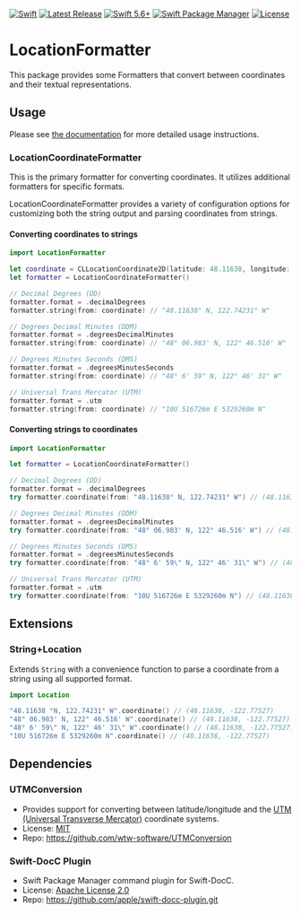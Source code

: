 [![Swift](https://github.com/salishseasoftware/LocationFormatter/actions/workflows/test.yml/badge.svg)](https://github.com/salishseasoftware/LocationFormatter/actions/workflows/test.yml)
[![Latest Release](https://img.shields.io/github/release/salishseasoftware/LocationFormatter/all.svg)](https://github.com/salishseasoftware/LocationFormatter/releases)
[![Swift 5.6+](https://img.shields.io/badge/Swift-5.6+-orange.svg)](https://developer.apple.com/swift)
[![Swift Package Manager](https://img.shields.io/badge/SPM-compatible-brightgreen.svg)](https://swift.org/package-manager)
[![License](https://img.shields.io/github/license/salishseasoftware/LocationFormatter)](LICENSE)

# LocationFormatter

This package provides some Formatters that convert between coordinates and their textual representations.

## Usage

Please see [the documentation](https://www.salishseasoftware.com/LocationFormatter/documentation/locationformatter/) for more detailed usage instructions.


### LocationCoordinateFormatter

This is the primary formatter for converting coordinates. It utilizes additional formatters for specific formats.

LocationCoordinateFormatter provides a variety of configuration options for customizing both the string output and parsing coordinates from strings.


#### Converting coordinates to strings

```swift
import LocationFormatter

let coordinate = CLLocationCoordinate2D(latitude: 48.11638, longitude: -122.77527)
let formatter = LocationCoordinateFormatter()

// Decimal Degrees (DD)
formatter.format = .decimalDegrees
formatter.string(from: coordinate) // "48.11638° N, 122.74231° W"

// Degrees Decimal Minutes (DDM)
formatter.format = .degreesDecimalMinutes
formatter.string(from: coordinate) // "48° 06.983' N, 122° 46.516' W"

// Degrees Minutes Seconds (DMS)
formatter.format = .degreesMinutesSeconds
formatter.string(from: coordinate) // "48° 6' 59" N, 122° 46' 31" W"

// Universal Trans Mercator (UTM)
formatter.format = .utm
formatter.string(from: coordinate) // "10U 516726m E 5329260m N"
```

#### Converting strings to coordinates

```swift
import LocationFormatter

let formatter = LocationCoordinateFormatter() 

// Decimal Degrees (DD)
formatter.format = .decimalDegrees
try formatter.coordinate(from: "48.11638° N, 122.74231° W") // (48.11638, -122.77527)

// Degrees Decimal Minutes (DDM)
formatter.format = .degreesDecimalMinutes
try formatter.coordinate(from: "48° 06.983' N, 122° 46.516' W") // (48.11638, -122.77527)

// Degrees Minutes Seconds (DMS)
formatter.format = .degreesMinutesSeconds
try formatter.coordinate(from: "48° 6' 59\" N, 122° 46' 31\" W") // (48.11638, -122.77527)

// Universal Trans Mercator (UTM)
formatter.format = .utm
try formatter.coordinate(from: "10U 516726m E 5329260m N") // (48.11638, -122.77527)
```

## Extensions

### String+Location

Extends `String` with a convenience function to parse a coordinate from a string using all supported format.


```swift
import Location

"48.11638 °N, 122.74231° W".coordinate() // (48.11638, -122.77527)
"48° 06.983' N, 122° 46.516' W".coordinate() // (48.11638, -122.77527)
"48° 6' 59\" N, 122° 46' 31\" W".coordinate() // (48.11638, -122.77527)
"10U 516726m E 5329260m N".coordinate() // (48.11638, -122.77527)
```

## Dependencies

### UTMConversion

- Provides support for converting between latitude/longitude and the [UTM (Universal Transverse Mercator)](https://en.wikipedia.org/wiki/Universal_Transverse_Mercator_coordinate_system) coordinate systems.
- License: [MIT](https://github.com/wtw-software/UTMConversion/blob/master/LICENSE)
- Repo: https://github.com/wtw-software/UTMConversion

### Swift-DocC Plugin

- Swift Package Manager command plugin for Swift-DocC.
- License: [Apache License 2.0](https://github.com/apple/swift-docc-plugin/blob/main/LICENSE.txt)
- Repo: https://github.com/apple/swift-docc-plugin.git

